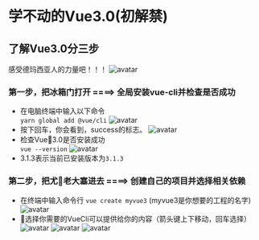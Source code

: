 # 学不动的Vue3.0(初解禁)

## 了解Vue3.0分三步

感受德玛西亚人的力量吧！！！
![avatar](http://5268.link/Img/gitVue3/1.png)

 ### 第一步，把冰箱门打开  ====>  全局安装vue-cli并检查是否成功
+ 在电脑终端中输入以下命令<br>
`yarn global add @vue/cli`
![avatar](http://5268.link/Img/gitVue3/2.png)
+ 按下回车，你会看到，success的标志。
![avatar](http://5268.link/Img/gitVue3/3.png)
+ 检查Vue3.0是否安装成功<br>
`vue --version`
![avatar](http://5268.link/Img/gitVue3/4.png)
+ 3.1.3表示当前已安装版本为`3.1.3`


 ### 第二步，把尤老大塞进去  ====>  创建自己的项目并选择相关依赖
+ 在终端中输入命令行
`vue create myvue3` (myvue3是你想要的工程的名字)
![avatar](http://5268.link/Img/gitVue3/5.png)
+ 选择你需要的VueCli可以提供给你的内容（箭头键上下移动，回车选择）
![avatar](http://5268.link/Img/gitVue3/6.png)
![avatar](http://5268.link/Img/gitVue3/7.png)
![avatar](http://5268.link/Img/gitVue3/8.png)